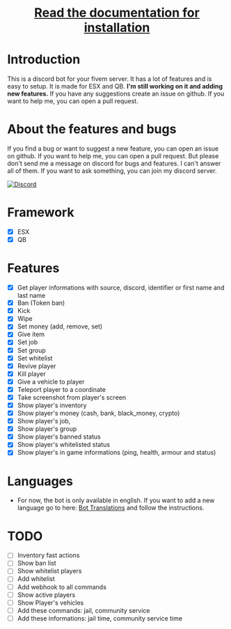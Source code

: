 <div align="center">
    <h1 style="font-weight: 700; border-bottom: 0px;">
        <a href="https://docs.moxha.dev/docs/free-scripts/fivem-manager-bot">Read the documentation for installation</a>
    </h1>
</div>


# Introduction
This is a discord bot for your fivem server. It has a lot of features and is easy to setup. It is made for ESX and QB. <b>I'm still working on it and adding new features.</b> If you have any suggestions create an issue on github. If you want to help me, you can open a pull request.

# About the features and bugs
If you find a bug or want to suggest a new feature, you can open an issue on github. If you want to help me, you can open a pull request. But please don't send me a message on discord for bugs and features. I can't answer all of them. If you want to ask something, you can join my discord server.

[![Discord](https://img.shields.io/discord/720326694271189124?color=blue&label=Discord&logo=discord&logoColor=white)](https://discord.gg/davU2SY)

# Framework
- [x] ESX
- [x] QB

# Features
- [x] Get player informations with source, discord, identifier or first name and last name
- [x] Ban (Token ban)
- [x] Kick
- [x] Wipe
- [x] Set money (add, remove, set)
- [x] Give item
- [x] Set job
- [x] Set group
- [x] Set whitelist
- [x] Revive player
- [x] Kill player 
- [x] Give a vehicle to player 
- [x] Teleport player to a coordinate 
- [x] Take screenshot from player's screen
- [x] Show player's inventory
- [x] Show player's money (cash, bank, black_money, crypto)
- [x] Show player's job, 
- [x] Show player's group
- [x] Show player's banned status
- [x] Show player's whitelisted status
- [x] Show player's in game informations (ping, health, armour and status)

# Languages
- For now, the bot is only available in english. If you want to add a new language go to here: [Bot Translations](https://github.com/MOXHARTZ/fivem-manager-bot-translations) and follow the instructions.

# TODO
- [ ] Inventory fast actions
- [ ] Show ban list
- [ ] Show whitelist players
- [ ] Add whitelist
- [ ] Add webhook to all commands
- [ ] Show active players
- [ ] Show Player's vehicles
- [ ] Add these commands: jail, community service
- [ ] Add these informations: jail time, community service time